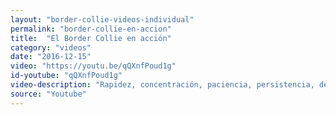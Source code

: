 ```yaml
---
layout: "border-collie-videos-individual"
permalink: "border-collie-en-accion"
title:  "El Border Collie en acción"
category: "videos"
date: "2016-12-15"
video: "https://youtu.be/qQXnfPoud1g"
id-youtube: "qQXnfPoud1g"
video-description: "Rapidez, concentración, paciencia, persistencia, deseo por complacer, poder, protagonismo, seguro que todas estas palabras os vienen a la mente cuando hablamos de los Border Collie. Preciosas imágenes de estos dos perros trabajando a tope con un rebaño."
source: "Youtube"
---
```

